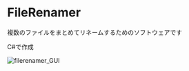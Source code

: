 # FileRenamer
複数のファイルをまとめてリネームするためのソフトウェアです

C#で作成


![filerenamer_GUI](https://user-images.githubusercontent.com/23093843/129439447-c917950d-a7bc-49b1-8642-f2c3b03679d3.png)

